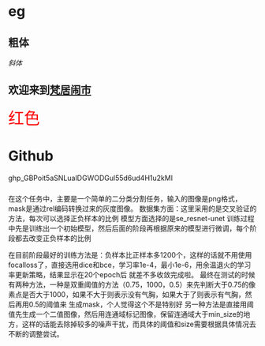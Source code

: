 # eg
**粗体**
-------------------------
*斜体*
## 欢迎来到[梵居闹市](http://blog.leanote.com/freewalk)
<font color=red size=6 face ="黑体">红色</font>



# Github 

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

#####
在这个任务中，主要是一个简单的二分类分割任务，输入的图像是png格式，mask是通过rel编码转换过来的灰度图像。
数据集方面：这里采用的是交叉验证的方法，每次可以选择正负样本的比例
模型方面选择的是se_resnet-unet
训练过程中先是训练出一个初始模型，然后后面的阶段再根据原来的模型进行微调，每个阶段都去改变正负样本的比例

在目前阶段最好的训练方法是：负样本比正样本多1200个，这样的话就不用使用focalloss了，直接选用dice和bce，学习率1e-4，最小1e-6，用余温退火的学习率更新策略，结果显示在20个epoch后
就差不多收敛完成啦。
最终在测试的时候有两种方法，一种是双重阈值的方法（0.75，1000，0.5）来先判断大于0.75的像素点是否大于1000，如果不大于则表示没有气胸，如果大于了则表示有气胸，然后再用0.5的阈值来
生成mask，个人觉得这个不是特别好
另一种方法是直接用阈值先生成一个二值图像，然后用连通域标记图像，保留连通域大于min_size的地方，这样的话能去除掉较多的噪声干扰，而具体的阈值和size需要根据具体情况去不断的调整尝试。

